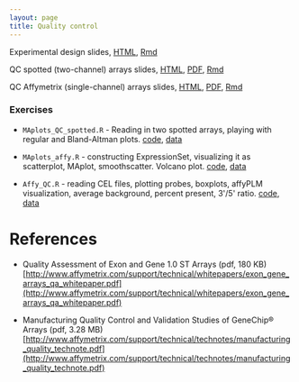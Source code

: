 ```yaml
---
layout: page
title: Quality control
---
```


Experimental design slides, [HTML](/BIOS567/assets/presentation_ExpDesign/presentation_ExpDesign.html), [Rmd](/BIOS567/assets/presentation_ExpDesign/presentation_ExpDesign.Rmd)

QC spotted (two-channel) arrays slides, [HTML](/BIOS567/assets/presentation_Quality/Quality_spotted.html), [PDF](/BIOS567/assets/presentation_Quality/Quality_spotted.pdf), [Rmd](/BIOS567/assets/presentation_Quality/Quality_spotted.Rmd)

QC Affymetrix (single-channel) arrays slides, [HTML](/BIOS567/assets/presentation_Quality/Quality_affy.html), [PDF](/BIOS567/assets/presentation_Quality/Quality_affy.pdf), [Rmd](/BIOS567/assets/presentation_Quality/Quality_affy.Rmd)

### Exercises

- `MAplots_QC_spotted.R` - Reading in two spotted arrays, playing with regular and Bland-Altman plots. [code](/BIOS567/assets/presentation_Quality/MAplots_QC_spotted.R), [data](/BIOS567/assets/presentation_Quality/spotted.zip)

- `MAplots_affy.R` - constructing ExpressionSet, visualizing it as scatterplot, MAplot, smoothscatter. Volcano plot. [code](/BIOS567/assets/presentation_Quality/MAplots_affy.R), [data](/BIOS567/assets/presentation_Quality/eset.zip)

- `Affy_QC.R` - reading CEL files, plotting probes, boxplots, affyPLM visualization, average background, percent present, 3'/5' ratio. [code](/BIOS567/assets/presentation_Quality/Affy_QC.R), [data](/BIOS567/assets/presentation_Quality/affy.zip)

# References

- Quality Assessment of Exon and Gene 1.0 ST Arrays (pdf, 180 KB) [http://www.affymetrix.com/support/technical/whitepapers/exon_gene_arrays_qa_whitepaper.pdf](http://www.affymetrix.com/support/technical/whitepapers/exon_gene_arrays_qa_whitepaper.pdf)

- Manufacturing Quality Control and Validation Studies of GeneChip® Arrays (pdf, 3.28 MB) [http://www.affymetrix.com/support/technical/technotes/manufacturing_quality_technote.pdf](http://www.affymetrix.com/support/technical/technotes/manufacturing_quality_technote.pdf)

